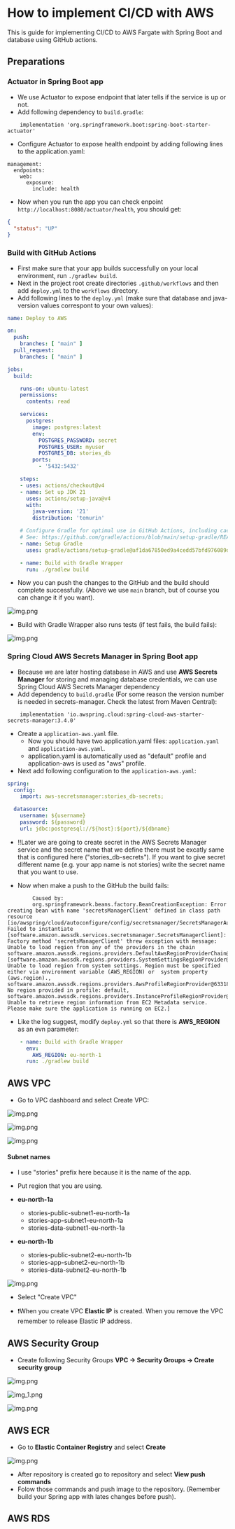 # How to implement CI/CD with AWS 

[//]: # (Todo: Write better info)
This is guide for implementing CI/CD to AWS Fargate with Spring Boot and database using GitHub actions.

## Preparations

### Actuator in Spring Boot app

- We use Actuator to expose endpoint that later tells if the service is up or not.
- Add following dependency to `build.gradle`:
```
    implementation 'org.springframework.boot:spring-boot-starter-actuator' 
```
- Configure Actuator to expose health endpoint by adding following lines to the application.yaml:
```
management:
  endpoints:
    web:
      exposure:
        include: health
```
- Now when you run the app you can check enpoint `http://localhost:8080/actuator/health`, you should get:
```json
{
  "status": "UP"
}
```

### Build with GitHub Actions

- First make sure that your app builds successfully on your local environment, run `./gradlew build`.
- Next in the project root create directories `.github/workflows` and then add `deploy.yml` to the `workflows` directory. 
- Add following lines to the `deploy.yml` (make sure that database and java-version values correspont to your own values):
```yaml
name: Deploy to AWS

on:
  push:
    branches: [ "main" ]
  pull_request:
    branches: [ "main" ]

jobs:
  build:

    runs-on: ubuntu-latest
    permissions:
      contents: read

    services:
      postgres:
        image: postgres:latest
        env:
          POSTGRES_PASSWORD: secret
          POSTGRES_USER: myuser
          POSTGRES_DB: stories_db
        ports:
          - '5432:5432'

    steps:
    - uses: actions/checkout@v4
    - name: Set up JDK 21
      uses: actions/setup-java@v4
      with:
        java-version: '21'
        distribution: 'temurin'

    # Configure Gradle for optimal use in GitHub Actions, including caching of downloaded dependencies.
    # See: https://github.com/gradle/actions/blob/main/setup-gradle/README.md
    - name: Setup Gradle
      uses: gradle/actions/setup-gradle@af1da67850ed9a4cedd57bfd976089dd991e2582 # v4.0.0

    - name: Build with Gradle Wrapper
      run: ./gradlew build
```

- Now you can push the changes to the GitHub and the build should complete successfully. (Above we use `main` branch, but of course you can change it if you want).

![img.png](cicd-guide-img/img1.png)

- Build with Gradle Wrapper also runs tests (if test fails, the build fails):

![img.png](cicd-guide-img/img2.png)


### Spring Cloud AWS Secrets Manager in Spring Boot app

- Because we are later hosting database in AWS and use **AWS Secrets Manager** for storing and managing database credentials, we can use Spring Cloud AWS Secrets Manager dependency
- Add dependency to `build.gradle` (For some reason the version number is needed in secrets-manager. Check the latest from Maven Central):
```
    implementation 'io.awspring.cloud:spring-cloud-aws-starter-secrets-manager:3.4.0'
```
- Create a `application-aws.yaml` file.
    - Now you should have two application.yaml files: `application.yaml` and `application-aws.yaml`.
    - application.yaml is automatically used as "default" profile and application-aws is used as "aws" profile.
- Next add following configuration to the `application-aws.yaml`:
```yaml
spring:
  config:
    import: aws-secretsmanager:stories_db-secrets;

  datasource:
    username: ${username}
    password: ${password}
    url: jdbc:postgresql://${host}:${port}/${dbname}
```

- ‼️Later we are going to create secret in the AWS Secrets Manager service and the secret name that we define there must be excatly same that is configured here ("stories_db-secrets"). If you want to give secret different name (e.g. your app name is not stories) write the secret name that you want to use. 

- Now when make a push to the GitHub the build fails:
```
        Caused by:
        org.springframework.beans.factory.BeanCreationException: Error creating bean with name 'secretsManagerClient' defined in class path resource [io/awspring/cloud/autoconfigure/config/secretsmanager/SecretsManagerAutoConfiguration.class]: Failed to instantiate [software.amazon.awssdk.services.secretsmanager.SecretsManagerClient]: Factory method 'secretsManagerClient' threw exception with message: Unable to load region from any of the providers in the chain software.amazon.awssdk.regions.providers.DefaultAwsRegionProviderChain@1e295f7f: [software.amazon.awssdk.regions.providers.SystemSettingsRegionProvider@713497cd: Unable to load region from system settings. Region must be specified either via environment variable (AWS_REGION) or  system property (aws.region)., software.amazon.awssdk.regions.providers.AwsProfileRegionProvider@63318b56: No region provided in profile: default, software.amazon.awssdk.regions.providers.InstanceProfileRegionProvider@19e5e110: Unable to retrieve region information from EC2 Metadata service. Please make sure the application is running on EC2.]
```

- Like the log suggest, modify `deploy.yml` so that there is **AWS_REGION** as an evn parameter:

```yaml
    - name: Build with Gradle Wrapper
      env:
        AWS_REGION: eu-north-1
      run: ./gradlew build
```


## AWS VPC

- Go to VPC dashboard and select Create VPC:

![img.png](cicd-guide-img/img3.png)

![img.png](cicd-guide-img/img4.png)

![img.png](cicd-guide-img/img5.png)

#### Subnet names

- I use "stories" prefix here because it is the name of the app.
- Put region that you are using.

- **eu-north-1a** 
  - stories-public-subnet1-eu-north-1a
  - stories-app-subnet1-eu-north-1a
  - stories-data-subnet1-eu-north-1a

- **eu-north-1b**
  - stories-public-subnet2-eu-north-1b
  - stories-app-subnet2-eu-north-1b
  - stories-data-subnet2-eu-north-1b

![img.png](cicd-guide-img/img6.png)

- Select "Create VPC"

- ❗️When you create VPC **Elastic IP** is created. When you remove the VPC remember to release Elastic IP address. 


## AWS Security Group 

- Create following Security Groups **VPC -> Security Groups -> Create security group**

![img.png](cicd-guide-img/img7.png)

![img_1.png](cicd-guide-img/img8.png)

![img.png](cicd-guide-img/img9.png)


## AWS ECR

- Go to **Elastic Container Registry** and select **Create**

![img.png](cicd-guide-img/img10.png)

- After repository is created go to repository and select **View push commands**
- Folow those commands and push image to the repository. (Remember build your Spring app with lates changes before push).



## AWS RDS






















